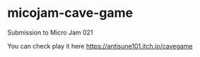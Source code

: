 # micojam-cave-game
Submission to Micro Jam 021

You can check play it here https://antisune101.itch.io/cavegame
